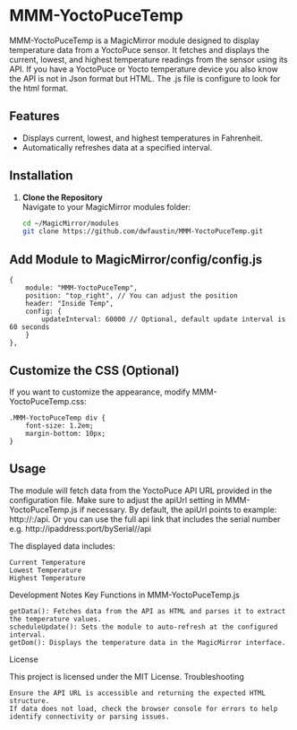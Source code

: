 # MMM-YoctoPuceTemp


MMM-YoctoPuceTemp is a MagicMirror module designed to display temperature data from a YoctoPuce sensor. It fetches and displays the current, lowest, and highest temperature readings from the sensor using its API.  If you have a YoctoPuce or Yocto temperature device you also know the API is not in Json format but HTML.  The .js file is configure to look for the html format.  

## Features
- Displays current, lowest, and highest temperatures in Fahrenheit.
- Automatically refreshes data at a specified interval.

## Installation

1. **Clone the Repository**  
   Navigate to your MagicMirror modules folder:
   ```bash
   cd ~/MagicMirror/modules
   git clone https://github.com/dwfaustin/MMM-YoctoPuceTemp.git

## Add Module to MagicMirror/config/config.js

	{
	    module: "MMM-YoctoPuceTemp",
	    position: "top_right", // You can adjust the position
     	header: "Inside Temp",
	    config: {
	        updateInterval: 60000 // Optional, default update interval is 60 seconds
	    }
	},

## Customize the CSS (Optional)
If you want to customize the appearance, modify MMM-YoctoPuceTemp.css:


	.MMM-YoctoPuceTemp div {
	    font-size: 1.2em;
	    margin-bottom: 10px;
	}

## Usage

The module will fetch data from the YoctoPuce API URL provided in the configuration file. Make sure to adjust the apiUrl setting in MMM-YoctoPuceTemp.js if necessary. By default, the apiUrl points to example: http://<IPAddressOfYourYoctoPuceDevice>:<port>/api.  Or you can use the full api link that includes the serial number e.g. http://ipaddress:port/bySerial/<ReplaceWithYourSerialNumber>/api

The displayed data includes:

    Current Temperature
    Lowest Temperature
    Highest Temperature
	
	
Development Notes
Key Functions in MMM-YoctoPuceTemp.js

    getData(): Fetches data from the API as HTML and parses it to extract the temperature values.
    scheduleUpdate(): Sets the module to auto-refresh at the configured interval.
    getDom(): Displays the temperature data in the MagicMirror interface.

License

This project is licensed under the MIT License.
Troubleshooting

    Ensure the API URL is accessible and returning the expected HTML structure.
    If data does not load, check the browser console for errors to help identify connectivity or parsing issues.

